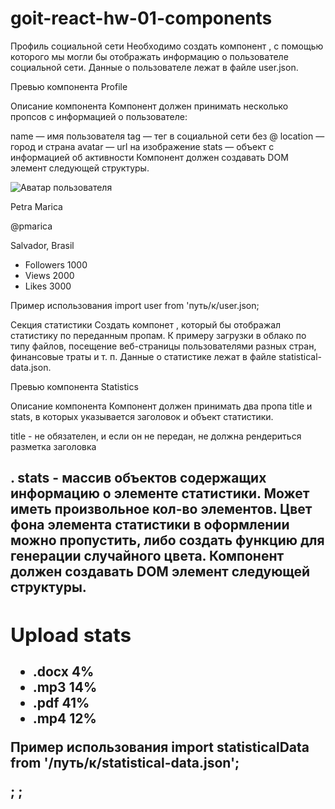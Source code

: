 # goit-react-hw-01-components
Профиль социальной сети
Необходимо создать компонент <Profile>, с помощью которого мы могли бы отображать информацию о пользователе социальной сети. Данные о пользователе лежат в файле user.json.

Превью компонента Profile

Описание компонента
Компонент должен принимать несколько пропсов с информацией о пользователе:

name — имя пользователя
tag — тег в социальной сети без @
location — город и страна
avatar — url на изображение
stats — объект с информацией об активности
Компонент должен создавать DOM элемент следующей структуры.

<div class="profile">
  <div class="description">
    <img
      src="https://www.flaticon.com/svg/static/icons/svg/3135/3135715.svg"
      alt="Аватар пользователя"
      class="avatar"
    />
    <p class="name">Petra Marica</p>
    <p class="tag">@pmarica</p>
    <p class="location">Salvador, Brasil</p>
  </div>

  <ul class="stats">
    <li>
      <span class="label">Followers</span>
      <span class="quantity">1000</span>
    </li>
    <li>
      <span class="label">Views</span>
      <span class="quantity">2000</span>
    </li>
    <li>
      <span class="label">Likes</span>
      <span class="quantity">3000</span>
    </li>
  </ul>
</div>
Пример использования
import user from 'путь/к/user.json;

<Profile
  name={user.name}
  tag={user.tag}
  location={user.location}
  avatar={user.avatar}
  stats={user.stats}
/>


Секция статистики
Создать компонет <Statistics>, который бы отображал статистику по переданным пропам. К примеру загрузки в облако по типу файлов, посещение веб-страницы пользователями разных стран, финансовые траты и т. п. Данные о статистике лежат в файле statistical-data.json.

Превью компонента Statistics

Описание компонента
Компонент должен принимать два пропа title и stats, в которых указывается заголовок и объект статистики.

title - не обязателен, и если он не передан, не должна рендериться разметка заголовка <h2>.
stats - массив объектов содержащих информацию о элементе статистики. Может иметь произвольное кол-во элементов.
Цвет фона элемента статистики в оформлении можно пропустить, либо создать функцию для генерации случайного цвета.
Компонент должен создавать DOM элемент следующей структуры.

<section class="statistics">
  <h2 class="title">Upload stats</h2>

  <ul class="stat-list">
    <li class="item">
      <span class="label">.docx</span>
      <span class="percentage">4%</span>
    </li>
    <li class="item">
      <span class="label">.mp3</span>
      <span class="percentage">14%</span>
    </li>
    <li class="item">
      <span class="label">.pdf</span>
      <span class="percentage">41%</span>
    </li>
    <li class="item">
      <span class="label">.mp4</span>
      <span class="percentage">12%</span>
    </li>
  </ul>
</section>
Пример использования
import statisticalData from '/путь/к/statistical-data.json';

<Statistics title="Upload stats" stats={statisticalData} />;
<Statistics stats={statisticalData} />;
